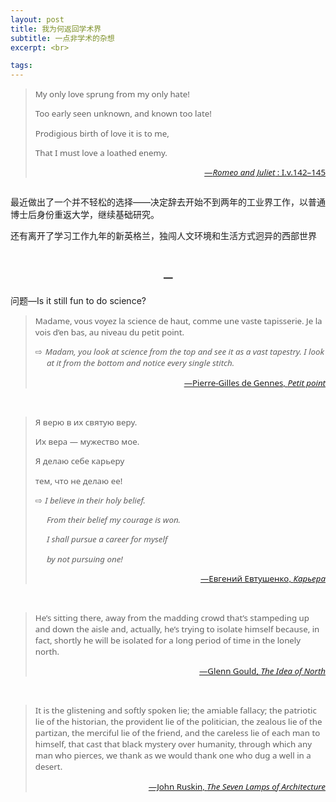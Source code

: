 ```yaml
---
layout: post
title: 我为何返回学术界
subtitle: 一点非学术的杂想
excerpt: <br>

tags: 
---
```

><p style="margin-bottom: 0.0em; font-size:.95em; font-family: Noto Sans; margin-left: 2em; text-indent:-2em">
>My only love sprung from my only hate! </p>
><p style="margin-bottom: 0.0em; font-size:.95em; font-family: Noto Sans; margin-left: 2em; text-indent:-2em">
>Too early seen unknown, and known too late! </p>
><p style="margin-bottom: 0.0em; font-size:.95em; font-family: Noto Sans; margin-left: 2em; text-indent:-2em">
>Prodigious birth of love it is to me, </p>
><p style="font-size:.95em; font-family: Noto Sans; margin-left: 2em; text-indent:-2em">
>That I must love a loathed enemy. </p>
><p align="right" style="font-size:0.95em; font-family: Noto Sans"> 
>	<a href="https://en.wikisource.org/wiki/Romeo_and_Juliet_(1917)_Yale/Text/Act_I">—<i>Romeo and Juliet</i> : I.v.142–145</a> </p>

<p style="margin-bottom:2em"> </p>

最近做出了一个并不轻松的选择——决定辞去开始不到两年的工业界工作，以普通博士后身份重返大学，继续基础研究。

还有离开了学习工作九年的新英格兰，独闯人文环境和生活方式迥异的西部世界

<br>


<p style="text-align:center; font-size:1.1em"> <b>一</b> </p>


问题—Is it still fun to do science?

> <p style="font-size:.95em; font-family: Noto Sans">
> Madame, vous voyez la science de haut, comme une vaste tapisserie. Je la vois d’en bas, au niveau du petit point.</p> 
>
> <p style="font-size:.95em; font-family: Noto Sans; margin-left: 1.36em; text-indent:-1.36em">
> <span style="margin-right: 0.1em;">⇨</span> <i>Madam, you look at science from the top and see it as a vast tapestry. I look at it from the bottom and notice every single stitch. </i> </p>
><p align="right" style="font-size:0.95em; font-family: Noto Sans"> 
>	<a href="https://archive.org/details/petitpoint0000genn/page/7/mode/2up">—Pierre-Gilles de Gennes, <nobr> <i>Petit point</i> </nobr> </a> </p>

<br>







><p style="margin-bottom: 0.0em; font-size:.95em; font-family: Noto Sans">
>Я верю в их святую веру. </p>
><p style="margin-bottom: 0.0em; font-size:.95em; font-family: Noto Sans">
>Их вера — мужество мое. </p>
><p style="margin-bottom: 0.0em; font-size:.95em; font-family: Noto Sans">
>Я делаю себе карьеру </p>
><p style="font-size:.95em; font-family: Noto Sans">
>тем, что не делаю ее!</p>
>
><p style="margin-bottom: 0.0em; font-size:.95em; font-family: Noto Sans; ">
>⇨<span style="font-size:.2em">&nbsp;</span> <i>I believe in their holy belief. </i> </p>
><p style="margin-bottom: 0.0em; font-style: italic; font-size:.95em; font-family: Noto Sans; margin-left: 1.36em">
>From their belief my courage is won. </p>
><p style="margin-bottom: 0.0em; font-style: italic; font-size:.95em; font-family: Noto Sans; margin-left: 1.36em">
>I shall pursue a career for myself </p>
><p style="font-size:.95em; font-style: italic; font-family: Noto Sans; margin-left: 1.36em">
>by not pursuing one!</p>
>
><p align="right" style="font-size:0.95em; font-family: Noto Sans"> 
>	<a href="https://www.culture.ru/poems/26258/karera">—Евгений Евтушенко, <i>Карьера</i> </a> </p>

<br>


> <p style="font-size:.95em; font-family: Noto Sans">
> He’s sitting there, away from the madding crowd that’s stampeding up and down the aisle and, actually, he’s trying to isolate himself because, in fact, shortly he will be isolated for a long period of time in the lonely north. </p>
><p align="right" style="font-size:0.95em; font-family: Noto Sans"> 
>	<a href="https://youtu.be/Tsux27kMwjc?si=CzJcEeQjt1KvZFph&t=576">—Glenn Gould, <nobr> <i>The Idea of North</i> </nobr> </a> </p>

<br>


> <p style="font-size:.95em; font-family: Noto Sans">
> It is the glistening and softly spoken lie; the amiable fallacy; the patriotic lie of the historian, the provident lie of the politician, the zealous lie of the partizan, the merciful lie of the friend, and the careless lie of each man to himself, that cast that black mystery over humanity, through which any man who pierces, we thank as we would thank one who dug a well in a desert. </p>
><p align="right" style="font-size:0.95em; font-family: Noto Sans"> 
>	<a href="https://archive.org/details/lamps_architect/page/n59/mode/2up">—John Ruskin, <nobr> <i>The Seven Lamps of Architecture</i> </nobr> </a> </p>

<br>







